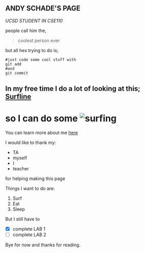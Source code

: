 ## ANDY SCHADE'S PAGE

*UCSD STUDENT IN CSE110*

people call him the,
>coolest person ever

but all hes trying to do is;

```
#just code some cool stuff with
git add
#and
git commit
```

## In my free time I do a lot of looking at this; [Surfline](https://www.surfline.com/)
# so I can do some ![surfing](https://mediap.flypgs.com/awh/1356/773//files/Ekstrem_Sporlar/surf-nedir.jpg)

You can learn more about me [here](GitHub-Pages/../README.md)

I would like to thank my:
- TA
- myself
- I
- teacher
  
for helping making this page

Things I want to do are:

1. Surf
2. Eat
3. Sleep

But I still have to
- [x] complete LAB 1
- [ ] complete LAB 2

Bye for now and thanks for reading.
